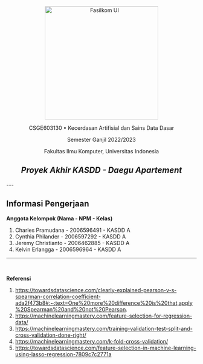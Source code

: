 <center>

<img src="https://drive.google.com/uc?id=1f1gGVI-rxcHjA90WEGNvvtSXF1pAxQwg" alt="Fasilkom UI" width="300"/>

CSGE603130 • Kecerdasan Artifisial dan Sains Data Dasar

Semester Ganjil 2022/2023

Fakultas Ilmu Komputer, Universitas Indonesia

## *Proyek Akhir KASDD - Daegu Apartement*
</center>
---
<br/>

## Informasi Pengerjaan
**Anggota Kelompok (Nama - NPM - Kelas)**
1. Charles Pramudana - 2006596491 - KASDD A
2. Cynthia Philander - 2006597292 - KASDD A
3. Jeremy Christianto - 2006462885 - KASDD A
4. Kelvin Erlangga - 2006596964 - KASDD A

---
<br/>

**Referensi**
1. https://towardsdatascience.com/clearly-explained-pearson-v-s-spearman-correlation-coefficient-ada2f473b8#:~:text=One%20more%20difference%20is%20that,apply%20Spearman%20and%20not%20Pearson.
2. https://machinelearningmastery.com/feature-selection-for-regression-data/
3. https://machinelearningmastery.com/training-validation-test-split-and-cross-validation-done-right/
4. https://machinelearningmastery.com/k-fold-cross-validation/
5. https://towardsdatascience.com/feature-selection-in-machine-learning-using-lasso-regression-7809c7c2771a
